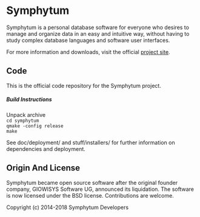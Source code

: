 Symphytum
=========

Symphytum is a personal database software for everyone who desires to manage and organize data in an easy and intuitive way, without having to study complex database languages and software user interfaces.    

For more information and downloads, visit the official [project site](http://giowck.github.io/symphytum/).      


Code
------------------
This is the official code repository for the Symphytum project.      

##### Build Instructions #####
Unpack archive   
`cd symphytum`   
`qmake -config release`   
`make`   

See doc/deployment/ and stuff/installers/ for further information on dependencies and deployment.


Origin And License
------------------

Symphytum became open source software after the original founder company, GIOWISYS Software UG, announced its liquidation.
The software is now licensed under the BSD license.
Contributions are welcome.    

Copyright (c) 2014-2018 Symphytum Developers

